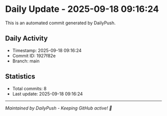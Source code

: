 # Daily Update - 2025-09-18 09:16:24

This is an automated commit generated by DailyPush.

## Daily Activity
- Timestamp: 2025-09-18 09:16:24
- Commit ID: 1927f82e
- Branch: main

## Statistics
- Total commits: 8
- Last update: 2025-09-18 09:16:24

---
*Maintained by DailyPush - Keeping GitHub active! 🚀*
